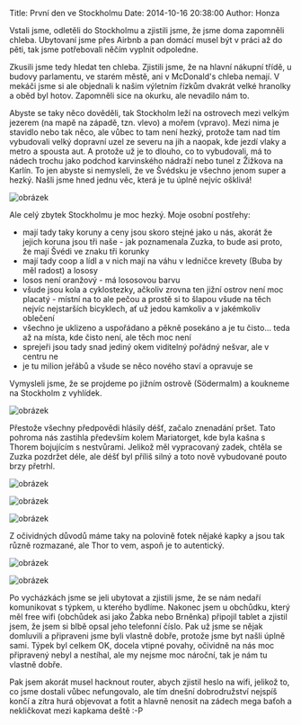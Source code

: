Title: První den ve Stockholmu
Date: 2014-10-16 20:38:00
Author: Honza


Vstali jsme, odletěli do Stockholmu a zjistili jsme, že jsme doma
zapomněli chleba. Ubytovaní jsme přes Airbnb a pan domácí musel být v
práci až do pěti, tak jsme potřebovali něčím vyplnit odpoledne.

Zkusili jsme tedy hledat ten chleba. Zjistili jsme, že na hlavní nákupní
třídě, u budovy parlamentu, ve starém městě, ani v McDonald's chleba
nemají. V mekáči jsme si ale objednali k našim výletním řízkům dvakrát
velké hranolky a oběd byl hotov. Zapomněli sice na okurku, ale nevadilo
nám to.

Abyste se taky něco dověděli, tak Stockholm leží na ostrovech mezi
velkým jezerem (na mapě na západě, tzn. vlevo) a mořem (vpravo). Mezi
nima je stavidlo nebo tak něco, ale vůbec to tam není hezký, protože tam
nad tím vybudovali velký dopravní uzel ze severu na jih a naopak, kde
jezdí vlaky a metro a spousta aut. A protože už je to dlouho, co to
vybudovali, má to nádech trochu jako podchod karvinského nádraží nebo
tunel z Žižkova na Karlín. To jen abyste si nemysleli, že ve Švédsku je
všechno jenom super a hezký. Našli jsme hned jednu věc, která je tu
úplně nejvíc ošklivá!

![obrázek]({filename}/images/tumblr_inline_ndjvmq1ucr1t36z1g.jpg)

Ale celý zbytek Stockholmu je moc hezký. Moje osobní postřehy:

-   mají tady taky koruny a ceny jsou skoro stejné jako u nás, akorát že
    jejich koruna jsou tři naše - jak poznamenala Zuzka, to bude asi
    proto, že mají Švédi ve znaku tři korunky
-   mají tady coop a lídl a v nich mají na váhu v ledničce krevety (Buba
    by měl radost) a lososy
-   losos není oranžový - má lososovou barvu
-   všude jsou kola a cyklostezky, ačkoliv zrovna ten jižní ostrov není
    moc placatý - místní na to ale pečou a prostě si to šlapou všude na
    těch nejvíc nejstarších bicyklech, ať už jedou kamkoliv a v
    jakémkoliv oblečení
-   všechno je uklizeno a uspořádano a pěkně posekáno a je tu čisto...
    teda až na místa, kde čisto není, ale těch moc není
-   sprejeři jsou tady snad jediný okem viditelný pořádný nešvar, ale v
    centru ne
-   je tu milion jeřábů a všude se něco nového staví a opravuje se

Vymysleli jsme, že se projdeme po jižním ostrově (Södermalm) a koukneme
na Stockholm z vyhlídek.

![obrázek]({filename}/images/tumblr_inline_ndjvs1abbk1t36z1g.jpg)

Přestože všechny předpovědi hlásily déšť, začalo znenadání pršet. Tato
pohroma nás zastihla především kolem Mariatorget, kde byla kašna s
Thorem bojujícím s nestvůrami. Jelikož měl vypracovaný zadek, chtěla se
Zuzka pozdržet déle, ale déšť byl příliš silný a toto nově vybudované
pouto brzy přetrhl.

![obrázek]({filename}/images/tumblr_inline_ndjvjg9M771t36z1g.jpg)

![obrázek]({filename}/images/tumblr_inline_ndjvnpf3c21t36z1g.jpg)

![obrázek]({filename}/images/tumblr_inline_ndjvo80jMU1t36z1g.jpg)

Z očividných důvodů máme taky na polovině fotek nějaké kapky a jsou tak
různě rozmazané, ale Thor to vem, aspoň je to autentický.

![obrázek]({filename}/images/tumblr_inline_ndjvqj7gTp1t36z1g.jpg)

![obrázek]({filename}/images/tumblr_inline_ndjvpttI8L1t36z1g.jpg)

Po vycházkách jsme se jeli ubytovat a zjistili jsme, že se nám nedaří
komunikovat s týpkem, u kterého bydlíme. Nakonec jsem u obchůdku, který
měl free wifi (obchůdek asi jako Žabka nebo Brněnka) připojil tablet a
zjistil jsem, že jsem si blbě opsal jeho telefonní číslo. Pak už jsme se
nějak domluvili a připraveni jsme byli vlastně dobře, protože jsme byt
našli úplně sami. Týpek byl celkem OK, docela vtipné povahy, očividně na
nás moc připravený nebyl a nestíhal, ale my nejsme moc nároční, tak je
nám tu vlastně dobře.

Pak jsem akorát musel hacknout router, abych zjistil heslo na wifi,
jelikož to, co jsme dostali vůbec nefungovalo, ale tím dnešní
dobrodružství nejspíš končí a zítra hurá objevovat a fotit a hlavně
nenosit na zádech mega baťoh a nekličkovat mezi kapkama deště :-P
